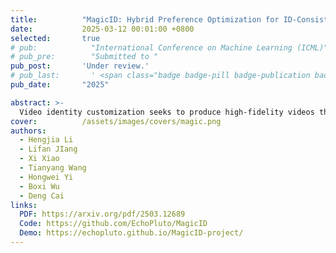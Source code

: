 ```yaml
---
title:          "MagicID: Hybrid Preference Optimization for ID-Consistent and Dynamic-Preserved Video Customization"
date:           2025-03-12 00:01:00 +0800
selected:       true
# pub:            "International Conference on Machine Learning (ICML)"
# pub_pre:        "Submitted to "
pub_post:       'Under review.'
# pub_last:       ' <span class="badge badge-pill badge-publication badge-success">Spotlight</span>'
pub_date:       "2025"

abstract: >-
  Video identity customization seeks to produce high-fidelity videos that maintain consistent identity and exhibit significant dynamics based on users' reference images. However, existing approaches face two key challenges: identity degradation over extended video length and reduced dynamics during training, primarily due to their reliance on traditional self-reconstruction training with static images. To address these issues, we introduce MagicID, a novel framework designed to directly promote the generation of identity-consistent and dynamically rich videos tailored to user preferences.
cover:          /assets/images/covers/magic.png
authors:
  - Hengjia Li
  - Lifan JIang
  - Xi Xiao
  - Tianyang Wang
  - Hongwei Yi
  - Boxi Wu
  - Deng Cai
links:
  PDF: https://arxiv.org/pdf/2503.12689
  Code: https://github.com/EchoPluto/MagicID
  Demo: https://echopluto.github.io/MagicID-project/
---
```

